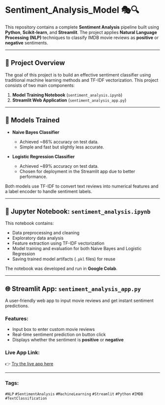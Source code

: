 # Sentiment_Analysis_Model 🎭🔍

This repository contains a complete **Sentiment Analysis** pipeline built using **Python**, **Scikit-learn**, and **Streamlit**. The project applies **Natural Language Processing (NLP)** techniques to classify IMDB movie reviews as **positive** or **negative** sentiments.

---

## 📌 Project Overview

The goal of this project is to build an effective sentiment classifier using traditional machine learning methods and TF-IDF vectorization. This project consists of two main components:

1. **Model Training Notebook** (`sentiment_analysis.ipynb`)
2. **Streamlit Web Application** (`sentiment_analysis_app.py`)

---

## 🧠 Models Trained

- **Naive Bayes Classifier**  
  - Achieved ~86% accuracy on test data.  
  - Simple and fast but slightly less accurate.

- **Logistic Regression Classifier**  
  - Achieved ~89% accuracy on test data.  
  - Chosen for deployment in the Streamlit app due to better performance.

Both models use TF-IDF to convert text reviews into numerical features and a label encoder to handle sentiment labels.

---

## 📓 Jupyter Notebook: `sentiment_analysis.ipynb`

This notebook contains:

- Data preprocessing and cleaning  
- Exploratory data analysis  
- Feature extraction using TF-IDF vectorization  
- Model training and evaluation for both Naive Bayes and Logistic Regression  
- Saving trained model artifacts (`.pkl` files) for reuse  

The notebook was developed and run in **Google Colab**.

---

## 🌐 Streamlit App: `sentiment_analysis_app.py`

A user-friendly web app to input movie reviews and get instant sentiment predictions.

### Features:

- Input box to enter custom movie reviews  
- Real-time sentiment prediction on button click  
- Displays whether the sentiment is **positive** or **negative**  

### Live App Link:

👉 [Try the live app here](https://sentiment-analyzer-mujahidmalik7.streamlit.app/#sentiment-analysis-web-app)

---
### Tags: 
`#NLP` `#SentimentAnalysis` `#MachineLearning` `#Streamlit` `#Python` `#IMDB` `#TextClassification`
